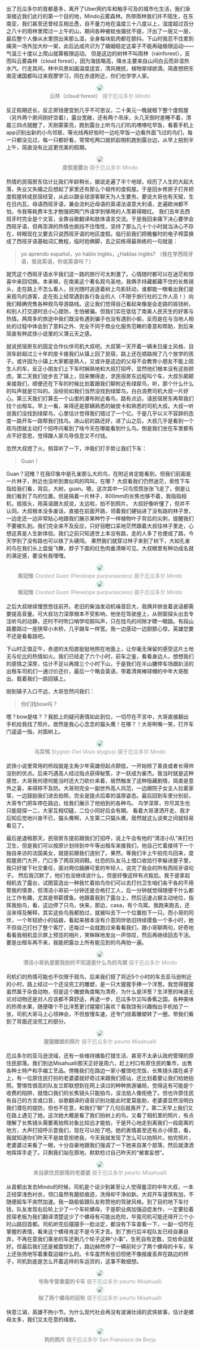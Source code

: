 <style>
    .figureBlock
    {
            display: inline-block;
            color: #999;
            padding: 4px
    }
    img
    {
        border-radius: 10px;
        box-shadow: 0 2px 4px 0 rgba(34,36,38,.12),0 2px 10px 0 rgba(34,36,38,.08);
    }
</style>
<!-- 南美初体验 二 观鸟江湖，人均藏龙卧虎 -->

出了厄瓜多尔的首都基多，离开了Uber网约车和触手可及的城市化生活，我们渐渐接近我们此行的第一个目的地，Mindo云雾森林。热带雨林我们并不陌生，在东南亚，我们甚至还曾经互相怂恿，自不量力地在温度三十八度以上，湿度超过百分之八十的雨林里爬过一上午的山，期间各种被蚊虫骚扰不提，汗出了一层又一层，最后整个人像从水里捞出来那么湿，全身每块肌肉都在颤抖。下山时我忍不住累到痛哭一场外加大吵一架，此后达成共识为了婚姻稳定这辈子不能再碰极限运动——气温三十度以上爬山就算极限运动。
但是这边的树林不叫雨林（rainforest），反而叫云雾森林（cloud forest）。因为海拔略高，降水主要来自山间白云而非湿热水汽。行走其间，林中风景如画温度适宜，清风微抚，植物翠绿欲滴，简直想把东南亚诸国都叫过来观摩学习，同在赤道附近，你们也学学人家。

<center>
    <img src="/2023-09-06_17-26_0344.jpg"><br>
    <div class="figureBlock">
        <b>云林（cloud forest）</b>  摄于厄瓜多尔 Mindo
    </div><br>
</center>

反正假期还长，反正房钱便宜到几乎不可思议，二十美元一晚就租下整个度假屋（另外两个房间刚好空着），露台宽敞，还有两个吊床，头几天倒时差睡不着，清晨三四点就醒了，天刚蒙蒙亮，跑到露台上听鸟儿们叽叽喳喳吃早饭，看着手机上app识别出新的小鸟邻居，等光线再好些时一边吃早饭一边看外面飞过的鸟们，每一只都没见过，每一只都好看，常常吃两口就抓起相机跑到露台边，从早上拍到半上午，简直没有比这更完美的假期。

<center>
    <img src="/IMG_20230904_134733.jpg"><br>
    <div class="figureBlock">
        <b>度假屋露台</b>  摄于厄瓜多尔 Mindo
    </div><br>
</center>

热情的民宿房东估计比我们年龄稍长，据说走遍了半个地球，经历了人生的大起大落，失业又失婚之后想起了家里还有那么个祖传的度假屋。于是回乡修房子打井把度假屋转成民宿经营，从此以跟全球游客聊天为人生要务。要说大哥也有天赋，生在日内瓦，母语西班牙语，兼会流利近母语的英语法语意大利语，走遍欧洲都不怕，令我等耗费半生才勉强把两门外语学到够用的人羡慕得眼红。
我们去年去西班牙时完全是个文盲，全靠谷歌翻译和肢体语言交流。于是我回来痛下决心要学会西班牙语，但再澎湃的热情也抵挡不住惰性，坚持了那么几十个小时就当决心不存在，转眼现在又要去只说西班牙语的地区度假。临行前我们把晚餐时的电子榨菜换成了西班牙语基础词汇教程，临时抱佛脚，去之前练得最熟练的一句就是：
>yo aprendo español，yo hablo inglés，¿Hablas inglés?  （我在学西班牙语，我说英语，你说英语吗？）

就凭这个西班牙语水平我们这一路的旅行可太刺激了。心情随时都可以在迷茫和惊喜中来回切换。本来嘛，在南美这个著名观鸟圣地，我俩手持藏都藏不住的长焦镜头，走在路上不怎么看人，目光随时追逐着树上鸟影跃动，谁都能一眼看出我们是来观鸟的游客，走在街上经常遇到各行各业的人（不限于旅行社的工作人员！）向我们精确兜售各种观鸟导游路线。这让我们觉得自己看起来像是会走路的摇钱树，和别人打交道时总小心提防，生怕被骗。但我们实在低估了南美人民天生的好客与热情。两周多的旅途中我们既没有遇到骗子也没有遇到小偷，反而是在与当地人相处的过程中体会到了意料之外、完全不同于商业化服务范畴的善意和帮助，到后来简直有种武侠小说里的义薄云天之感。

就说民宿房东的固定合作伙伴司机大叔吧。大叔第一天开着一辆末日废土风格、目测车龄超过三十年的皮卡接我们从镇上回了民宿，路上还在顺路捎了几个放学的孩子。或许因为小镇上大家都是熟人，又或许是这边的父母不会教育小朋友不能上陌生人的车，反正小朋友们上下车时娴熟地和大叔打招呼，显然他们根本没有这些顾虑。第二天我们徒步去了镇上，回来懒得走，求民宿房东远程叫个车，大叔乐颠颠来接我们，顺便还在下车的时候比划着跟我们聊附近有绿犀鸟，听，那个什么什么的叫声就是它叫的。没经验如我们当然没找到绿犀鸟，白白浪费司机大叔一片好心。第三天我们打算去一个山里的瀑布附近看鸟，路有点远，请民宿房东再帮我们找个出租车。早上一看，来得还是那辆熟悉的破皮卡和熟悉的司机大叔。大叔一听说我们没找到绿犀鸟，心里估计觉得我们错过了一个亿。于是几乎以义不容辞的态度一路开车一路帮我们找鸟。进山前的路还好，进了山之后，大叔几乎是看到一个观鸟团就主动打个招呼问看到了啥今天在哪能看到什么鸟。倒是我们坐在车里都有点不好意思，觉得蹭人家鸟导信息又不付钱。

忽然大叔熄了火，侧耳听了一下，冲我们打手势让我们下车：

>Guan！

Guan？冠雉？在我印象中是孔雀那么大的鸟，在附近肯定能看到，但我们前面是一片林子，附近也没听到类似鸡的鸣叫，在哪？
大叔看我们仍然迷茫，索性下车指给我们看，背后，大树，guan。嗯，这次其中一只鸟慌慌张张飞走了，倒是让我们看到了鸟的位置。但是隔着一片林子，800mm的长焦也够不着，我指指相机，摇摇头，用英语跟大叔说，太远啦，拍不到照片。
大叔好像听懂了，但并不认同。大叔根本没多废话，直接在前面开路，领着我们硬钻进了没有路的林子里，一边走还一边非常贴心地跟我们展示某种竹子一样植物叶子背后的尖刺，提醒我们不要被扎到。我们完全来不及反应，只好目瞪口呆地茫然跟着大叔往林子里走，心想这真是人生新体验。我们之前只知道世上本没有路，走的人多了也便成了路，今天学到了没有路也可以铁了头硬闯。
果然我们就穿过林子来到了树下，大如孔雀的鸟在我们头上盘旋飞舞，脖子下面的红色肉垂清晰可见。大叔眼里有种功成名就的满足感，要没有我嘿嘿。

<center>
    <img src="/2023-09-06_08-48_9836_Crested Guan 紫冠雉.jpg"><br>
    <div class="figureBlock">
        <b>紫冠雉</b> <i>Crested Guan</i> (Penelope purpurascens) 摄于厄瓜多尔 Mindo
    </div><br>
</center>

<center>
    <img src="/2023-09-06_08-48_9876_Crested Guan 紫冠雉.jpg"><br>
    <div class="figureBlock">
        <b>紫冠雉</b> <i>Crested Guan</i> (Penelope purpurascens) 摄于厄瓜多尔 Mindo
    </div><br>
</center>

之后大叔继续慢悠悠往前开。老旧的柴油发动机噪音巨大，我俩并排坐着说话都需要提高音量。可大叔功力深厚根本不受影响，他坐在驾驶座上，从侧窗探头出去专注听鸟的动静，还时不时吹口哨学咬鹃叫声，只在找鸟的间隙才瞟一眼路。有段山路要路过一座狭窄小木桥，几乎跟车一样宽。我一边感动一边胆颤心惊，英雄您要不还是看看路吧。

下山时正值正午，赤道的太阳直挺挺地照在地面上，让你毫无保留的感受这片土地无与伦比的热情如火。我们已经走了六个小时，前车之鉴，看看身边人，想想我们的感情之深厚，估计不足以再撑三个小时下山，于是我们在半山腰停车场跟趴活的出租车司机们一通讨价还价，最后一个略会英语，带着清爽棒球帽的中年大哥胜出，载着我们一路回镇上。

刚到镇子入口不远，大哥忽然问我们：
>你们找bow吗？

嗯？bow是啥？？我脸上的疑问表情如此到位，一切尽在不言中，大哥直接翻出手机给我找了照片。居然是我心心念念的猫头鹰！在哪？！大哥咧嘴一笑，打开车门遥遥一指，对面树上。

<center>
    <img src="/2023-09-06_20-18_1340_Stygian Owl 乌耳鸮.jpg"><br>
    <div class="figureBlock">
        <b>乌耳鸮</b> <i>Stygian Owl</i> (Asio stygius) 摄于厄瓜多尔 Mindo
    </div><br>
</center>

武侠小说里常用的桥段就是主角少年英雄但起点颇低，一开始除了善良或者长得帅没别的优点。后来巧遇高人经过指点获得秘笈，才一跃成为豪杰。我当时就是这种感觉，大哥我何德何能当时还大刀砍价来着，居然触发了这种隐藏剧情，简直是意外之喜，来得猝不及防。大哥则完全一副世外高人风范，一边跟院子女主人拉着家常，一边鼓励我们进去拍照，完全是提点后辈的温厚姿态。最后回到车里分别前，大哥专门把车停在路边，给我们展示了他拍到的各种鸟。
鸟学深厚，穷尽其生也只能窥探一二，大家互相切磋，二位小同好后会有期。
看着大哥潇洒开走，我才后知后觉地兴奋不已，猫头鹰啊，人生第二只猫头鹰，居然就这么谈笑之间就轻易看见了。

最后是退租那天，民宿房东提前跟我们打招呼，说上午会有他的“清洁小队”来打扫卫生，但是我们可以按原计划待到中午等出租车来接我们，他自己忙着接待下一个独自来访的法国美女，就提前跟我们道别了。果然，等我们半上午拍完鸟回来，度假屋房门大开，门口多了两双洞洞鞋。社恐的队友马上借口收拾行李躲进屋子里，我只好接下社交重任，面对两位腼腆可爱的年轻人，说完了我会的所有西班牙语句子。
然后我沉默了，他们也没继续说什么，但是好像这样有点尴尬。我于是拿起相机去了露台，试图营造出一种我忙着拍鸟你们可以去打扫卫生咱们各干各的不用管我的情景，但清洁小哥前一分钟还是合格打工人，后一分钟就觉得随便干什么都比工作有趣，尤其是带薪摸鱼。他跟着我到了露台上，然后迅速占据主动地位，指挥我拍鸟，看，这边停了只鸟，快来，那边，casa，有个鸟窝。我跑来跑去，还没来得及解释，其实这些鸟我都拍过，就被叫去下一个位置拍下一只。而小哥的同伴，一个年轻娇小的姑娘，看起来根本没有介意同伴依旧持续摸鱼一个多小时，她不但自己打扫了整个客厅，还每过一会就跑过来看看我们，跟小哥聊两句，好奇地看看我相机显示屏上预览的相片，笑眯眯地发出一声惊叹，然后再继续回去干活。要是出租车再不来，我能把露台上所有能见到的鸟再拍一遍。

<center>
    <img src="/2023-09-07_17-00_3046.jpg"><br>
    <div class="figureBlock">
        <b>清洁小哥执意要我拍的不知道是什么鸟的鸟窝</b> 摄于厄瓜多尔 Mindo
    </div><br>
</center>

司机们的热情可能也不仅限于观鸟，后来我们搭了将近5个小时的车去亚马逊附近的小村，路上经过一个还没完工的雕塑，是一只大猩猩手捧一个洋葱。我觉得猩猩虽然属于杂食动物，但是这个雕塑角度略为清奇，为什么是洋葱？生洋葱的味道无论对动物还是对人应该都不算舒适，再退一步，厄瓜多尔又叫香蕉之国，各种美味的热带水果，随便哪个不比洋葱更讨猩猩们喜欢？看我饶有兴趣掏出手机拍了一张，司机大哥马上心领神会，不但放慢车速，还专门绕着雕塑转了一圈，带我们看到了背面还没完工的部分。

<center>
    <img src="/IMG_20230916_150705.jpg"><br>
    <div class="figureBlock">
        <b>猩猩雕塑的照片</b> 摄于厄瓜多尔 peurto Misahualli
    </div><br>
</center>

厄瓜多尔的亚马逊流域，还有一些维持捕鱼打猎生活、甚至不太承认政府管理的原住民部落。我们到达Misahualli那天正好是周六，赶上村口有原住民的集市，出售各种土特产和手编工艺品。傍晚我们在路边一家小餐馆吃完饭，长焦镜头摆在桌子上，有一位原住民打扮的老婆婆就好奇过来跟我们搭讪，还比划着要让我们给她拍照。警惕性很高的队友立即联想到在网上读过的种种旅游骗局，觉得这有可能是个收费的陷阱，就借口我们的长焦镜头只能拍鸟，没法拍人像拒绝了。但也许原住民有自己的方言或口音，谷歌翻译的语音识别功能此时爱莫能助，老婆婆显然没明白我们潜在的提防，但也不在意，和我们“聊”了几句后就离开了。第二天早上我们又在路上遇见了她。这次她大概是看了我们拍树上的鸟，又看了相机里的照片，有点理解了长焦镜头需要离拍照对象比较远才能拍，于是开心地走到离我们一段距离的地方，大声打招呼示意我们，现在可以拍了吧。她的表情甚至还有点小得意，看，我就知道你们昨天不是故意拒绝我，今天我就发现了怎么可以拍照片。拍完照片，老婆婆过来看了一眼，十分自豪地跟我们强调了一下她来自某个部落，然后就潇洒地挥挥手走了。只剩我们站在原地，默默检讨自己昨天的“被害妄想”。

<center>
    <img src="/2023-09-17_08-05_5004.jpg"><br>
    <div class="figureBlock">
        <b>来自原住民部落的老婆婆</b> 摄于厄瓜多尔 peurto Misahualli
    </div><br>
</center>


从首都出发去Mindo的时候，司机是个话少到甚至让人觉得羞涩的中年大叔，一本正经穿浅色衬衣，领口虽然有磨损痕迹，洗得却干净如新。大叔开车谨慎有加，不随便超车不突然加速。我一路偷偷跟队友称赞他的驾驶风格。到了目的地下车付钱，队友发现右后轮上少了一个车轮螺母，于是职业病加强迫症发作，一定要拉着民宿老板为我们翻译清楚这少了个螺母有可能出危险，毕竟司机可能还得开三个小时山路回首都。司机听完后摆摆手一脸淡定，都没有下车查看一下，一副一切尽在掌握的表情，看来这个螺母肯定不是今天才丢。到了旅行后半程队友已经自暴自弃，不再在意我们乘坐的车还剩几个轮子这种“小事”，生死自有定数，交给命运就好。但最后我们还是被震惊到了，路边赫然停了一辆前轮少了两个螺母的卡车，车上还张扬地写着重载运输什么的。卡车虽然有些旧但绝不像报废丢弃在路边的样子，司机到底是怎么开着这样的车运货的，这事不敢细想。

<center>
    <img src="/IMG_20230917_135143.jpg"><br>
    <div class="figureBlock">
        <b>号称专营重载的卡车</b> 摄于厄瓜多尔 peurto Misahualli
    </div><br>
</center>

<center>
    <img src="/IMG_20230917_073340.jpg"><br>
    <div class="figureBlock">
        <b>缺了两个螺母的前轮</b> 摄于厄瓜多尔 peurto Misahualli
    </div><br>
</center>


快意江湖，英雄不拘小节。为什么现代社会再没有波澜壮阔的武侠故事，估计是螺母太多，我们又太在意的缘故。

<center>
    <img src="2023-09-16_08-23_0775.jpg"><br>
    <div class="figureBlock">
        <b>狗的照片</b> 摄于厄瓜多尔 San Fransisco de Borja
    </div><br>
</center>


